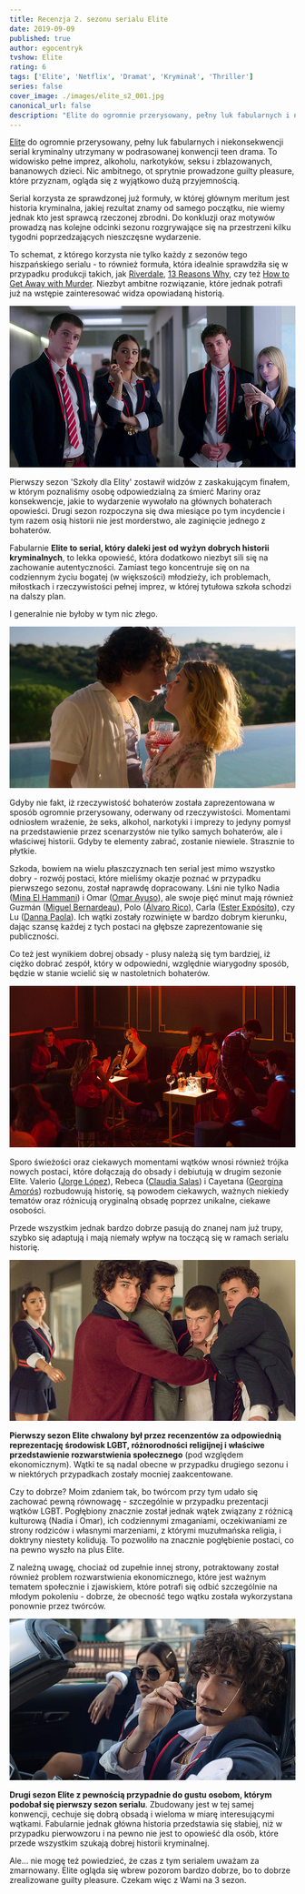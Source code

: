 ```yaml
---
title: Recenzja 2. sezonu serialu Elite
date: 2019-09-09
published: true
author: egocentryk
tvshow: Elite
rating: 6
tags: ['Elite', 'Netflix', 'Dramat', 'Kryminał', 'Thriller']
series: false
cover_image: ./images/elite_s2_001.jpg
canonical_url: false
description: "Elite do ogromnie przerysowany, pełny luk fabularnych i niekonsekwencji serial kryminalny utrzymany w podrasowanej konwencji teen drama. To widowisko pełne imprez, alkoholu, narkotyków, seksu i zblazowanych, bananowych dzieci. Nic ambitnego, ot sprytnie prowadzone guilty pleasure, które przyznam, ogląda się z wyjątkowo dużą przyjemnością."
---
```


[Elite](https://www.imdb.com/title/tt7134908/) do ogromnie przerysowany, pełny luk fabularnych i niekonsekwencji serial kryminalny utrzymany w podrasowanej konwencji teen drama. To widowisko pełne imprez, alkoholu, narkotyków, seksu i zblazowanych, bananowych dzieci. Nic ambitnego, ot sprytnie prowadzone guilty pleasure, które przyznam, ogląda się z wyjątkowo dużą przyjemnością.

Serial korzysta ze sprawdzonej już formuły, w której głównym meritum jest historia kryminalna, jakiej rezultat znamy od samego początku, nie wiemy jednak kto jest sprawcą rzeczonej zbrodni. Do konkluzji oraz motywów prowadzą nas kolejne odcinki sezonu rozgrywające się na przestrzeni kilku tygodni poprzedzających nieszczęsne wydarzenie.

To schemat, z którego korzysta nie tylko każdy z sezonów tego hiszpańskiego serialu - to również formuła, która idealnie sprawdziła się w przypadku produkcji takich, jak [Riverdale](https://www.imdb.com/title/tt5420376/), [13 Reasons Why](https://www.imdb.com/title/tt1837492/), czy też [How to Get Away with Murder](https://www.imdb.com/title/tt3205802/). Niezbyt ambitne rozwiązanie, które jednak potrafi już na wstępie zainteresować widza opowiadaną historią.

![Image](./images/elite_s2_002.jpg)

Pierwszy sezon 'Szkoły dla Elity' zostawił widzów z zaskakującym finałem, w którym poznaliśmy osobę odpowiedzialną za śmierć Mariny oraz konsekwencje, jakie to wydarzenie wywołało na głównych bohaterach opowieści. Drugi sezon rozpoczyna się dwa miesiące po tym incydencie i tym razem osią historii nie jest morderstwo, ale zaginięcie jednego z bohaterów.

Fabularnie **Elite to serial, który daleki jest od wyżyn dobrych historii kryminalnych**, to lekka opowieść, która dodatkowo niezbyt sili się na zachowanie autentyczności. Zamiast tego koncentruje się on na codziennym życiu bogatej (w większości) młodzieży, ich problemach, miłostkach i rzeczywistości pełnej imprez, w której tytułowa szkoła schodzi na dalszy plan.

I generalnie nie byłoby w tym nic złego.

![Image](./images/elite_s2_003.jpg)

Gdyby nie fakt, iż rzeczywistość bohaterów została zaprezentowana w sposób ogromnie przerysowany, oderwany od rzeczywistości. Momentami odniosłem wrażenie, że seks, alkohol, narkotyki i imprezy to jedyny pomysł na przedstawienie przez scenarzystów nie tylko samych bohaterów, ale i właściwej historii. Gdyby te elementy zabrać, zostanie niewiele. Strasznie to płytkie.

Szkoda, bowiem na wielu płaszczyznach ten serial jest mimo wszystko dobry - rozwój postaci, które mieliśmy okazje poznać w przypadku pierwszego sezonu, został naprawdę dopracowany. Lśni nie tylko Nadia ([Mina El Hammani](https://www.imdb.com/name/nm7263767/)) i Omar ([Omar Ayuso](https://www.imdb.com/name/nm9648243/)), ale swoje pięć minut mają również Guzmán ([Miguel Bernardeau](https://www.imdb.com/name/nm8149945/)), Polo ([Álvaro Rico](https://www.imdb.com/name/nm9337057/)), Carla ([Ester Expósito](https://www.imdb.com/name/nm7527792/)), czy Lu ([Danna Paola](https://www.imdb.com/name/nm1043415/)). Ich wątki zostały rozwinięte w bardzo dobrym kierunku, dając szansę każdej z tych postaci na głębsze zaprezentowanie się publiczności.

Co też jest wynikiem dobrej obsady - plusy należą się tym bardziej, iż ciężko dobrać zespół, który w odpowiedni, względnie wiarygodny sposób, będzie w stanie wcielić się w nastoletnich bohaterów.

![Image](./images/elite_s2_004.jpg)

Sporo świeżości oraz ciekawych momentami wątków wnosi również trójka nowych postaci, które dołączają do obsady i debiutują w drugim sezonie Elite. Valerio ([Jorge López](https://www.imdb.com/name/nm5623348/)), Rebeca ([Claudia Salas](https://www.imdb.com/name/nm10273610/)) i Cayetana ([Georgina Amorós](https://www.imdb.com/name/nm2190133/)) rozbudowują historię, są powodem ciekawych, ważnych niekiedy tematów oraz różnicują oryginalną obsadę poprzez unikalne, ciekawe osobości.

Przede wszystkim jednak bardzo dobrze pasują do znanej nam już trupy, szybko się adaptują i mają niemały wpływ na toczącą się w ramach serialu historię.

![Image](./images/elite_s2_005.jpg)

**Pierwszy sezon Elite chwalony był przez recenzentów za odpowiednią reprezentację środowisk LGBT, różnorodności religijnej i właściwe przedstawienie rozwarstwienia społecznego** (pod względem ekonomicznym). Wątki te są nadal obecne w przypadku drugiego sezonu i w niektórych przypadkach zostały mocniej zaakcentowane.

Czy to dobrze? Moim zdaniem tak, bo twórcom przy tym udało się zachować pewną równowagę - szczególnie w przypadku prezentacji wątków LGBT. Pogłębiony znacznie został jednak wątek związany z różnicą kulturową (Nadia i Omar), ich codziennymi zmaganiami, oczekiwaniami ze strony rodziców i własnymi marzeniami, z którymi muzułmańska religia, i doktryny niestety kolidują. To pozwoliło na znacznie pogłębienie postaci, co na pewno wyszło na plus Elite.

Z należną uwagę, chociaż od zupełnie innej strony, potraktowany został również problem rozwarstwienia ekonomicznego, które jest ważnym tematem społecznie i zjawiskiem, które potrafi się odbić szczególnie na młodym pokoleniu - dobrze, że obecność tego wątku została wykorzystana ponownie przez twórców.

![Image](./images/elite_s2_006.jpg)

**Drugi sezon Elite z pewnością przypadnie do gustu osobom, którym podobał się pierwszy sezon serialu**. Zbudowany jest w tej samej konwencji, cechuje się dobrą obsadą i wieloma w miarę interesującymi wątkami. Fabularnie jednak główna historia przedstawia się słabiej, niż w przypadku pierwowzoru i na pewno nie jest to opowieść dla osób, które przede wszystkim szukają dobrej historii kryminalnej.

Ale... nie mogę też powiedzieć, że czas z tym serialem uważam za zmarnowany. Elite ogląda się wbrew pozorom bardzo dobrze, bo to dobrze zrealizowane guilty pleasure. Czekam więc z Wami na 3 sezon.